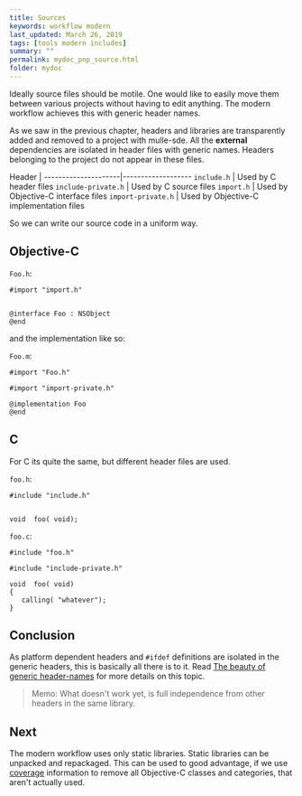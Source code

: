 ```yaml
---
title: Sources
keywords: workflow modern
last_updated: March 26, 2019
tags: [tools modern includes]
summary: ""
permalink: mydoc_pnp_source.html
folder: mydoc
---
```


Ideally source files should be motile. One would like to easily move them
between various projects without having to edit anything. The modern workflow
achieves this with generic header names.

As we saw in the
previous chapter, headers and libraries are transparently added and removed
to a project with mulle-sde. All the **external** dependencies are isolated
in header files with generic names. Headers belonging to the project do not
appear in these files.

Header               |
---------------------|-------------------
`include.h`          | Used by C header files
`include-private.h`  | Used by C source files
`import.h`           | Used by Objective-C interface files
`import-private.h`   | Used by Objective-C implementation files



So we can write our source code in a uniform way.

## Objective-C


`Foo.h`:

```
#import "import.h"


@interface Foo : NSObject
@end
```

and the implementation like so:

`Foo.m`:

```
#import "Foo.h"

#import "import-private.h"

@implementation Foo
@end
```


## C

For C its quite the same, but different header files are used.

`foo.h`:

```
#include "include.h"


void  foo( void);
```

`foo.c`:

```
#include "foo.h"

#include "include-private.h"

void  foo( void)
{
   calling( "whatever");
}
```


## Conclusion

As platform dependent headers and `#ifdef` definitions are isolated in
the generic headers, this is basically all there is to it. Read [The beauty of generic header-names](https://www.mulle-kybernetik.com/weblog/2019/beauty_of_generic_headers.html)
for more details on this topic.


> Memo: What doesn't work yet, is full independence from other headers in the
> same library.


## Next

The modern workflow uses only static libraries. Static libraries can be
unpacked and repackaged. This can be used to good advantage, if we use
[coverage](mydoc_coverage.html) information to remove all Objective-C classes
and categories, that aren't actually used.

